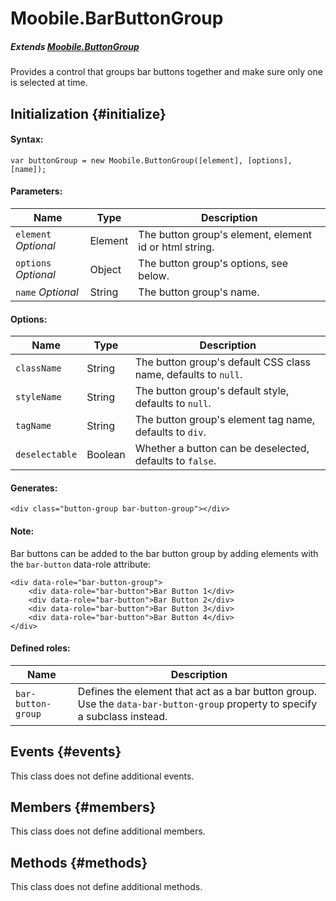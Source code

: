 Moobile.BarButtonGroup
================================================================================

##### Extends [Moobile.ButtonGroup](../Control/ButtonGroup.md)

Provides a control that groups bar buttons together and make sure only one is selected at time.

Initialization {#initialize}
--------------------------------------------------------------------------------

#### Syntax:

	var buttonGroup = new Moobile.ButtonGroup([element], [options], [name]);

#### Parameters:

Name                 | Type    | Description
-------------------- | ------- | -----------
`element` *Optional* | Element | The button group's element, element id or html string.
`options` *Optional* | Object  | The button group's options, see below.
`name`    *Optional* | String  | The button group's name.

#### Options:

Name           | Type    | Description
-------------- | ------- | -----------
`className`    | String  | The button group's default CSS class name, defaults to `null`.
`styleName`    | String  | The button group's default style, defaults to `null`.
`tagName`      | String  | The button group's element tag name, defaults to `div`.
`deselectable` | Boolean | Whether a button can be deselected, defaults to `false`.

#### Generates:

	<div class="button-group bar-button-group"></div>

#### Note:

Bar buttons can be added to the bar button group by adding elements with the `bar-button` data-role attribute:

	<div data-role="bar-button-group">
		<div data-role="bar-button">Bar Button 1</div>
		<div data-role="bar-button">Bar Button 2</div>
		<div data-role="bar-button">Bar Button 3</div>
		<div data-role="bar-button">Bar Button 4</div>
	</div>

#### Defined roles:

Name               | Description
------------------ | -----------
`bar-button-group` | Defines the element that act as a bar button group. Use the `data-bar-button-group` property to specify a subclass instead.

Events {#events}
--------------------------------------------------------------------------------

This class does not define additional events.

Members {#members}
--------------------------------------------------------------------------------

This class does not define additional members.

Methods {#methods}
--------------------------------------------------------------------------------

This class does not define additional methods.
